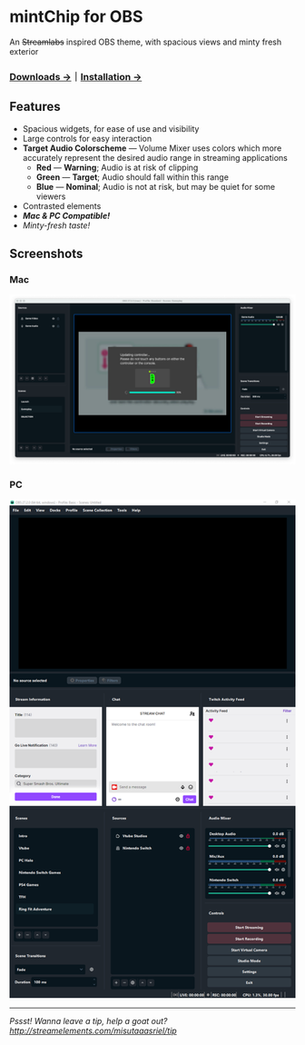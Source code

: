 # mintChip for OBS
An ~~Streamlabs~~ inspired OBS theme, with spacious views and minty fresh exterior

### [Downloads →](../../releases)｜[Installation →](../../wiki/Installation)

## Features

- Spacious widgets, for ease of use and visibility
- Large controls for easy interaction
- **Target Audio Colorscheme** — Volume Mixer uses colors which more accurately represent the desired audio range in streaming applications
  - **Red** — **Warning**; Audio is at risk of clipping
  - **Green** — **Target**; Audio should fall within this range
  - **Blue** — **Nominal**; Audio is not at risk, but may be quiet for some viewers
- Contrasted elements
- **_Mac & PC Compatible!_**
- _Minty-fresh taste!_

## Screenshots
### Mac
![macOS Screenshot](https://github.com/MisutaaAsriel/mintChip-OBS/blob/main/Screenshots/macOS%20B1.png) 

### PC
![PC Screenshot](https://github.com/MisutaaAsriel/mintChip-OBS/blob/main/Screenshots/PC%20B1.png)

*****
_Pssst! Wanna leave a tip, help a goat out? http://streamelements.com/misutaaasriel/tip_

